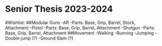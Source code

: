 # Senior Thesis 2023-2024

#Wishlist:
##Modular Guns
    -AR
        -Parts: Base, Grip, Barrel, Stock, Attachment
    -Pistol
        -Parts: Base, Grip, Barrel, Attachment
    -Shotgun
        -Parts: Base, Grip, Barrel, Attachment
##Movement
    -Walking
    -Running
    -Jumping
    -Double jump (?)
    -Ground Slam (?)
